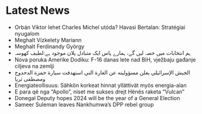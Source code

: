 # Latest News
-  Orbán Viktor lehet Charles Michel utóda? Havasi Bertalan: Stratégiai nyugalom
-  Meghalt Vízkelety Mariann
-  Meghalt Ferdinandy György
-  ہم انتخابات میں حصہ لیں گے، ہمارے پاس ایک متبادل پلان موجود ہے:لطیف کھوسہ
-  Nova poruka Amerike Dodiku: F-16 danas lete nad BiH, vježbaju gađanje ciljeva na zemlji
-  الجيش الإسرائيلي يعلن مسؤوليته عن الغارة التي استهدفت سيارة حمزة الدحدوح ومصطفى ثريا
-  Energiateollisuus: Sähkön korkeat hinnat yllättivät myös energia-alan
-  E para që nga “Apollo”, niset me sukses drejt Hënës raketa “Vulcan”
-  Donegal Deputy hopes 2024 will be the year of a General Election
-  Sameer Suleman leaves Nankhumwa’s DPP rebel group
